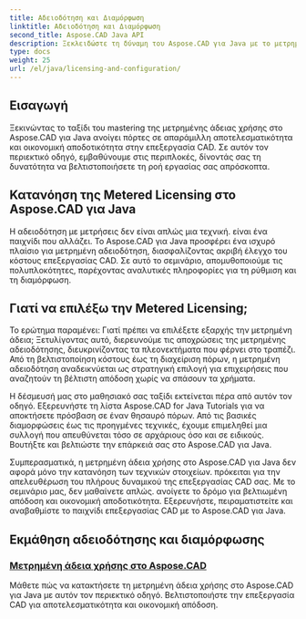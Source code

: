 ```yaml
---
title: Αδειοδότηση και Διαμόρφωση
linktitle: Αδειοδότηση και Διαμόρφωση
second_title: Aspose.CAD Java API
description: Ξεκλειδώστε τη δύναμη του Aspose.CAD για Java με το μετρημένο σεμινάριο αδειοδότησης. Βελτιστοποιήστε την επεξεργασία CAD αποτελεσματικά και οικονομικά για βελτιωμένη παραγωγικότητα.
type: docs
weight: 25
url: /el/java/licensing-and-configuration/
---
```

## Εισαγωγή

Ξεκινώντας το ταξίδι του mastering της μετρημένης άδειας χρήσης στο Aspose.CAD για Java ανοίγει πόρτες σε απαράμιλλη αποτελεσματικότητα και οικονομική αποδοτικότητα στην επεξεργασία CAD. Σε αυτόν τον περιεκτικό οδηγό, εμβαθύνουμε στις περιπλοκές, δίνοντάς σας τη δυνατότητα να βελτιστοποιήσετε τη ροή εργασίας σας απρόσκοπτα.

## Κατανόηση της Metered Licensing στο Aspose.CAD για Java

Η αδειοδότηση με μετρήσεις δεν είναι απλώς μια τεχνική. είναι ένα παιχνίδι που αλλάζει. Το Aspose.CAD για Java προσφέρει ένα ισχυρό πλαίσιο για μετρημένη αδειοδότηση, διασφαλίζοντας ακριβή έλεγχο του κόστους επεξεργασίας CAD. Σε αυτό το σεμινάριο, απομυθοποιούμε τις πολυπλοκότητες, παρέχοντας αναλυτικές πληροφορίες για τη ρύθμιση και τη διαμόρφωση.

## Γιατί να επιλέξω την Metered Licensing;

Το ερώτημα παραμένει: Γιατί πρέπει να επιλέξετε εξαρχής την μετρημένη άδεια; Ξετυλίγοντας αυτό, διερευνούμε τις αποχρώσεις της μετρημένης αδειοδότησης, διευκρινίζοντας τα πλεονεκτήματα που φέρνει στο τραπέζι. Από τη βελτιστοποίηση κόστους έως τη διαχείριση πόρων, η μετρημένη αδειοδότηση αναδεικνύεται ως στρατηγική επιλογή για επιχειρήσεις που αναζητούν τη βέλτιστη απόδοση χωρίς να σπάσουν τα χρήματα.

Η δέσμευσή μας στο μαθησιακό σας ταξίδι εκτείνεται πέρα από αυτόν τον οδηγό. Εξερευνήστε τη λίστα Aspose.CAD for Java Tutorials για να αποκτήσετε πρόσβαση σε έναν θησαυρό πόρων. Από τις βασικές διαμορφώσεις έως τις προηγμένες τεχνικές, έχουμε επιμεληθεί μια συλλογή που απευθύνεται τόσο σε αρχάριους όσο και σε ειδικούς. Βουτήξτε και βελτιώστε την επάρκειά σας στο Aspose.CAD για Java.

Συμπερασματικά, η μετρημένη άδεια χρήσης στο Aspose.CAD για Java δεν αφορά μόνο την κατανόηση των τεχνικών στοιχείων. πρόκειται για την απελευθέρωση του πλήρους δυναμικού της επεξεργασίας CAD σας. Με το σεμινάριο μας, δεν μαθαίνετε απλώς. ανοίγετε το δρόμο για βελτιωμένη απόδοση και οικονομική αποδοτικότητα. Εξερευνήστε, πειραματιστείτε και αναβαθμίστε το παιχνίδι επεξεργασίας CAD με το Aspose.CAD για Java.
## Εκμάθηση αδειοδότησης και διαμόρφωσης
### [Μετρημένη άδεια χρήσης στο Aspose.CAD](./metered-licensing-in-aspose-cad/)
Μάθετε πώς να κατακτήσετε τη μετρημένη άδεια χρήσης στο Aspose.CAD για Java με αυτόν τον περιεκτικό οδηγό. Βελτιστοποιήστε την επεξεργασία CAD για αποτελεσματικότητα και οικονομική απόδοση.